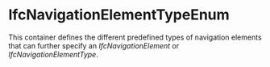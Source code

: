 # IfcNavigationElementTypeEnum

This container defines the different predefined types of navigation elements that can further specify an _IfcNavigationElement_ or _IfcNavigationElementType_.
